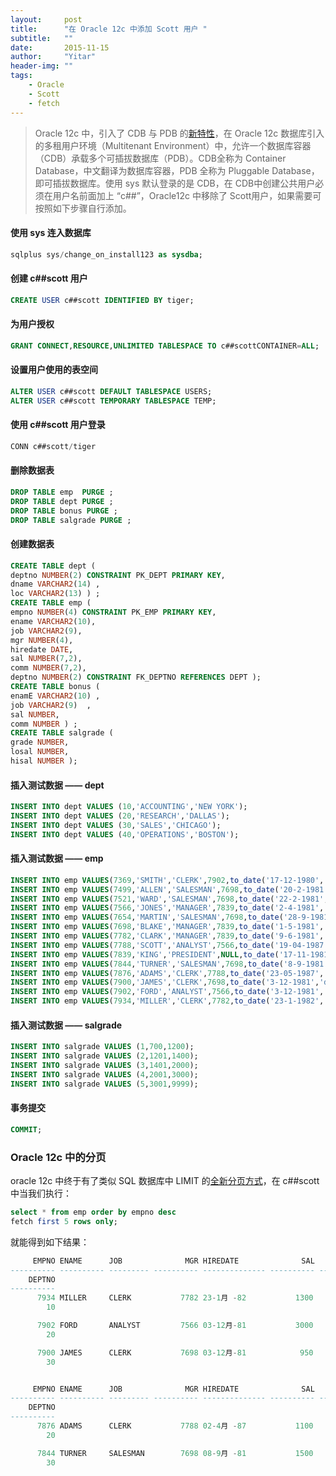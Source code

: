 ```yaml
---
layout:     post
title:      "在 Oracle 12c 中添加 Scott 用户 "
subtitle:   ""
date:       2015-11-15
author:     "Yitar"
header-img: ""
tags:
    - Oracle
    - Scott
    - fetch
---
```


> Oracle 12c 中，引入了 CDB 与 PDB 的[新特性](http://www.oracle.com/technetwork/cn/community/developer-day/1-oracle-db-12c-upgrade-section-2150584-zhs.pdf)，在 Oracle 12c 数据库引入的多租用户环境（Multitenant Environment）中，允许一个数据库容器（CDB）承载多个可插拔数据库（PDB）。CDB全称为 Container Database，中文翻译为数据库容器，PDB 全称为 Pluggable Database，即可插拔数据库。使用 sys 默认登录的是 CDB，在 CDB中创建公共用户必须在用户名前面加上 “c##”，Oracle12c 中移除了 Scott用户，如果需要可按照如下步骤自行添加。

#### 使用 sys 连入数据库
``` sql
sqlplus sys/change_on_install123 as sysdba;
```

#### 创建 c##scott 用户
``` sql
CREATE USER c##scott IDENTIFIED BY tiger;
```

#### 为用户授权
``` sql
GRANT CONNECT,RESOURCE,UNLIMITED TABLESPACE TO c##scottCONTAINER=ALL; 
```
#### 设置用户使用的表空间
``` sql
ALTER USER c##scott DEFAULT TABLESPACE USERS;
ALTER USER c##scott TEMPORARY TABLESPACE TEMP;
```
#### 使用 c##scott 用户登录
``` sql
CONN c##scott/tiger
```
#### 删除数据表
``` sql
DROP TABLE emp  PURGE ;
DROP TABLE dept PURGE ;
DROP TABLE bonus PURGE ;
DROP TABLE salgrade PURGE ;
```
#### 创建数据表
``` sql
CREATE TABLE dept (
deptno NUMBER(2) CONSTRAINT PK_DEPT PRIMARY KEY,
dname VARCHAR2(14) ,
loc VARCHAR2(13) ) ;
CREATE TABLE emp (
empno NUMBER(4) CONSTRAINT PK_EMP PRIMARY KEY,
ename VARCHAR2(10),
job VARCHAR2(9),
mgr NUMBER(4),
hiredate DATE,
sal NUMBER(7,2),
comm NUMBER(7,2),
deptno NUMBER(2) CONSTRAINT FK_DEPTNO REFERENCES DEPT );
CREATE TABLE bonus (
enamE VARCHAR2(10) ,
job VARCHAR2(9)  ,
sal NUMBER,
comm NUMBER ) ;
CREATE TABLE salgrade ( 
grade NUMBER,
losal NUMBER,
hisal NUMBER );
```
#### 插入测试数据 —— dept
``` sql
INSERT INTO dept VALUES (10,'ACCOUNTING','NEW YORK');
INSERT INTO dept VALUES (20,'RESEARCH','DALLAS');
INSERT INTO dept VALUES (30,'SALES','CHICAGO');
INSERT INTO dept VALUES (40,'OPERATIONS','BOSTON');
```
#### 插入测试数据 —— emp
``` sql
INSERT INTO emp VALUES(7369,'SMITH','CLERK',7902,to_date('17-12-1980','dd-mm-yyyy'),800,NULL,20);
INSERT INTO emp VALUES(7499,'ALLEN','SALESMAN',7698,to_date('20-2-1981','dd-mm-yyyy'),1600,300,30);
INSERT INTO emp VALUES(7521,'WARD','SALESMAN',7698,to_date('22-2-1981','dd-mm-yyyy'),1250,500,30);
INSERT INTO emp VALUES(7566,'JONES','MANAGER',7839,to_date('2-4-1981','dd-mm-yyyy'),2975,NULL,20);
INSERT INTO emp VALUES(7654,'MARTIN','SALESMAN',7698,to_date('28-9-1981','dd-mm-yyyy'),1250,1400,30);
INSERT INTO emp VALUES(7698,'BLAKE','MANAGER',7839,to_date('1-5-1981','dd-mm-yyyy'),2850,NULL,30);
INSERT INTO emp VALUES(7782,'CLARK','MANAGER',7839,to_date('9-6-1981','dd-mm-yyyy'),2450,NULL,10);
INSERT INTO emp VALUES(7788,'SCOTT','ANALYST',7566,to_date('19-04-1987','dd-mm-yyyy')-85,3000,NULL,20);
INSERT INTO emp VALUES(7839,'KING','PRESIDENT',NULL,to_date('17-11-1981','dd-mm-yyyy'),5000,NULL,10);
INSERT INTO emp VALUES(7844,'TURNER','SALESMAN',7698,to_date('8-9-1981','dd-mm-yyyy'),1500,0,30);
INSERT INTO emp VALUES(7876,'ADAMS','CLERK',7788,to_date('23-05-1987','dd-mm-yyyy')-51,1100,NULL,20);
INSERT INTO emp VALUES(7900,'JAMES','CLERK',7698,to_date('3-12-1981','dd-mm-yyyy'),950,NULL,30);
INSERT INTO emp VALUES(7902,'FORD','ANALYST',7566,to_date('3-12-1981','dd-mm-yyyy'),3000,NULL,20);
INSERT INTO emp VALUES(7934,'MILLER','CLERK',7782,to_date('23-1-1982','dd-mm-yyyy'),1300,NULL,10);
```
#### 插入测试数据 —— salgrade
``` sql
INSERT INTO salgrade VALUES (1,700,1200);
INSERT INTO salgrade VALUES (2,1201,1400);
INSERT INTO salgrade VALUES (3,1401,2000);
INSERT INTO salgrade VALUES (4,2001,3000);
INSERT INTO salgrade VALUES (5,3001,9999);
```
#### 事务提交
``` sql
COMMIT;
```

### Oracle 12c 中的分页
oracle 12c 中终于有了类似 SQL 数据库中 LIMIT 的[全新分页方式](https://oracle-base.com/articles/12c/row-limiting-clause-for-top-n-queries-12cr1)，在 c##scott 中当我们执行：
``` sql
select * from emp order by empno desc
fetch first 5 rows only;
```
就能得到如下结果：
``` sql
     EMPNO ENAME      JOB              MGR HIREDATE              SAL       COMM
---------- ---------- --------- ---------- -------------- ---------- ----------
    DEPTNO
----------
      7934 MILLER     CLERK           7782 23-1月 -82           1300
        10

      7902 FORD       ANALYST         7566 03-12月-81           3000
        20

      7900 JAMES      CLERK           7698 03-12月-81            950
        30


     EMPNO ENAME      JOB              MGR HIREDATE              SAL       COMM
---------- ---------- --------- ---------- -------------- ---------- ----------
    DEPTNO
----------
      7876 ADAMS      CLERK           7788 02-4月 -87           1100
        20

      7844 TURNER     SALESMAN        7698 08-9月 -81           1500          0
        30
```


